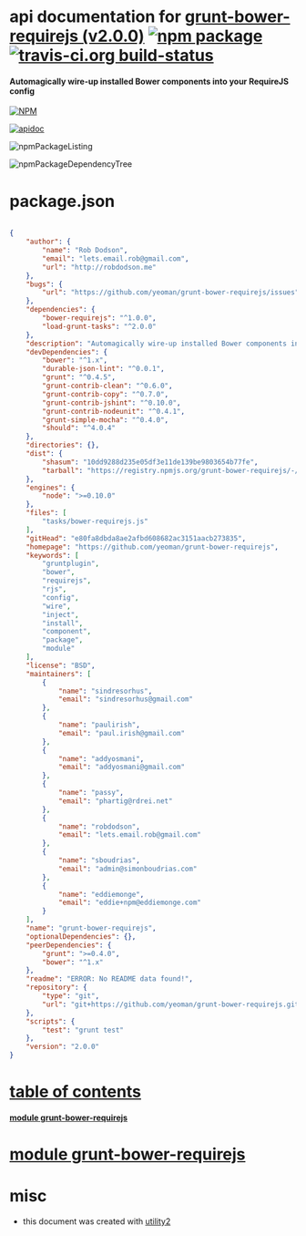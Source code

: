 # api documentation for  [grunt-bower-requirejs (v2.0.0)](https://github.com/yeoman/grunt-bower-requirejs)  [![npm package](https://img.shields.io/npm/v/npmdoc-grunt-bower-requirejs.svg?style=flat-square)](https://www.npmjs.org/package/npmdoc-grunt-bower-requirejs) [![travis-ci.org build-status](https://api.travis-ci.org/npmdoc/node-npmdoc-grunt-bower-requirejs.svg)](https://travis-ci.org/npmdoc/node-npmdoc-grunt-bower-requirejs)
#### Automagically wire-up installed Bower components into your RequireJS config

[![NPM](https://nodei.co/npm/grunt-bower-requirejs.png?downloads=true)](https://www.npmjs.com/package/grunt-bower-requirejs)

[![apidoc](https://npmdoc.github.io/node-npmdoc-grunt-bower-requirejs/build/screenCapture.buildNpmdoc.browser._2Fhome_2Ftravis_2Fbuild_2Fnpmdoc_2Fnode-npmdoc-grunt-bower-requirejs_2Ftmp_2Fbuild_2Fapidoc.html.png)](https://npmdoc.github.io/node-npmdoc-grunt-bower-requirejs/build/apidoc.html)

![npmPackageListing](https://npmdoc.github.io/node-npmdoc-grunt-bower-requirejs/build/screenCapture.npmPackageListing.svg)

![npmPackageDependencyTree](https://npmdoc.github.io/node-npmdoc-grunt-bower-requirejs/build/screenCapture.npmPackageDependencyTree.svg)



# package.json

```json

{
    "author": {
        "name": "Rob Dodson",
        "email": "lets.email.rob@gmail.com",
        "url": "http://robdodson.me"
    },
    "bugs": {
        "url": "https://github.com/yeoman/grunt-bower-requirejs/issues"
    },
    "dependencies": {
        "bower-requirejs": "^1.0.0",
        "load-grunt-tasks": "^2.0.0"
    },
    "description": "Automagically wire-up installed Bower components into your RequireJS config",
    "devDependencies": {
        "bower": "^1.x",
        "durable-json-lint": "^0.0.1",
        "grunt": "^0.4.5",
        "grunt-contrib-clean": "^0.6.0",
        "grunt-contrib-copy": "^0.7.0",
        "grunt-contrib-jshint": "^0.10.0",
        "grunt-contrib-nodeunit": "^0.4.1",
        "grunt-simple-mocha": "^0.4.0",
        "should": "^4.0.4"
    },
    "directories": {},
    "dist": {
        "shasum": "10dd9288d235e05df3e11de139be9803654b77fe",
        "tarball": "https://registry.npmjs.org/grunt-bower-requirejs/-/grunt-bower-requirejs-2.0.0.tgz"
    },
    "engines": {
        "node": ">=0.10.0"
    },
    "files": [
        "tasks/bower-requirejs.js"
    ],
    "gitHead": "e80fa8dbda8ae2afbd608682ac3151aacb273835",
    "homepage": "https://github.com/yeoman/grunt-bower-requirejs",
    "keywords": [
        "gruntplugin",
        "bower",
        "requirejs",
        "rjs",
        "config",
        "wire",
        "inject",
        "install",
        "component",
        "package",
        "module"
    ],
    "license": "BSD",
    "maintainers": [
        {
            "name": "sindresorhus",
            "email": "sindresorhus@gmail.com"
        },
        {
            "name": "paulirish",
            "email": "paul.irish@gmail.com"
        },
        {
            "name": "addyosmani",
            "email": "addyosmani@gmail.com"
        },
        {
            "name": "passy",
            "email": "phartig@rdrei.net"
        },
        {
            "name": "robdodson",
            "email": "lets.email.rob@gmail.com"
        },
        {
            "name": "sboudrias",
            "email": "admin@simonboudrias.com"
        },
        {
            "name": "eddiemonge",
            "email": "eddie+npm@eddiemonge.com"
        }
    ],
    "name": "grunt-bower-requirejs",
    "optionalDependencies": {},
    "peerDependencies": {
        "grunt": ">=0.4.0",
        "bower": "^1.x"
    },
    "readme": "ERROR: No README data found!",
    "repository": {
        "type": "git",
        "url": "git+https://github.com/yeoman/grunt-bower-requirejs.git"
    },
    "scripts": {
        "test": "grunt test"
    },
    "version": "2.0.0"
}
```



# <a name="apidoc.tableOfContents"></a>[table of contents](#apidoc.tableOfContents)

#### [module grunt-bower-requirejs](#apidoc.module.grunt-bower-requirejs)



# <a name="apidoc.module.grunt-bower-requirejs"></a>[module grunt-bower-requirejs](#apidoc.module.grunt-bower-requirejs)



# misc
- this document was created with [utility2](https://github.com/kaizhu256/node-utility2)
